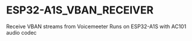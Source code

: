 # ESP32-A1S_VBAN_RECEIVER
Receive VBAN streams from Voicemeeter
Runs on ESP32-A1S with AC101 audio codec

